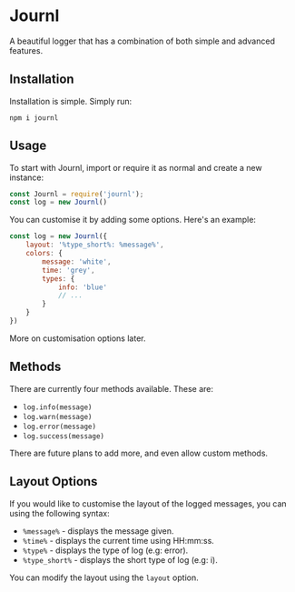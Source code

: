 # Journl
A beautiful logger that has a combination of both simple and advanced features.

## Installation
Installation is simple. Simply run:
```
npm i journl
```

## Usage
To start with Journl, import or require it as normal and create a new instance:
```js
const Journl = require('journl');
const log = new Journl()
```

You can customise it by adding some options. Here's an example:
```js
const log = new Journl({
    layout: '%type_short%: %message%',
    colors: {
        message: 'white',
        time: 'grey',
        types: {
            info: 'blue'
            // ...
        }
    }
})
```
More on customisation options later.

## Methods
There are currently four methods available. These are:
- `log.info(message)`
- `log.warn(message)`
- `log.error(message)`
- `log.success(message)`

There are future plans to add more, and even allow custom methods.

## Layout Options
If you would like to customise the layout of the logged messages, you can using the following syntax:

- `%message%` - displays the message given.
- `%time%` - displays the current time using HH:mm:ss.
- `%type%` - displays the type of log (e.g: error).
- `%type_short%` - displays the short type of log (e.g: i).

You can modify the layout using the `layout` option.